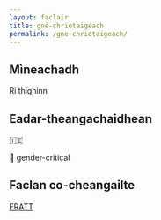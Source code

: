 ```yaml
---
layout: faclair
title: gnè-chriotaigeach
permalink: /gne-chriotaigeach/
---
```


## Mìneachadh

Ri thighinn

## Eadar-theangachaidhean

&#x1f1ee;&#x1f1ea; 

&#x1f3f4;&#xe0067;&#xe0062;&#xe0065;&#xe006e;&#xe0067;&#xe007f; gender-critical

## Faclan co-cheangailte

[FRATT](https://faclair.lgbt/fratt)